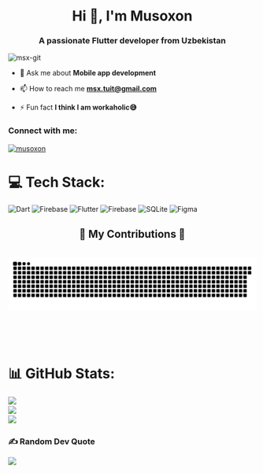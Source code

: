 <h1 align="center">Hi 👋, I'm Musoxon</h1>
<h3 align="center">A passionate Flutter developer from Uzbekistan</h3>

<p align="left"> <img src="https://komarev.com/ghpvc/?username=msx-git&label=Profile%20views&color=0e75b6&style=flat" alt="msx-git" /> </p>

- 💬 Ask me about **Mobile app development**

- 📫 How to reach me **msx.tuit@gmail.com**

- ⚡ Fun fact **I think I am workaholic😅**

<h3 align="left">Connect with me:</h3>
<p align="left">
<a href="https://linkedin.com/in/musoxon" target="blank"><img align="center" src="https://raw.githubusercontent.com/rahuldkjain/github-profile-readme-generator/master/src/images/icons/Social/linked-in-alt.svg" alt="musoxon" height="30" width="40" /></a>
</p>

# 💻 Tech Stack:
![Dart](https://img.shields.io/badge/dart-%230175C2.svg?style=for-the-badge&logo=dart&logoColor=white) ![Firebase](https://img.shields.io/badge/firebase-%23039BE5.svg?style=for-the-badge&logo=firebase) ![Flutter](https://img.shields.io/badge/Flutter-%2302569B.svg?style=for-the-badge&logo=Flutter&logoColor=white) ![Firebase](https://img.shields.io/badge/firebase-a08021?style=for-the-badge&logo=firebase&logoColor=ffcd34) ![SQLite](https://img.shields.io/badge/sqlite-%2307405e.svg?style=for-the-badge&logo=sqlite&logoColor=white) ![Figma](https://img.shields.io/badge/figma-%23F24E1E.svg?style=for-the-badge&logo=figma&logoColor=white)


<div align="center">
  <h2>🐍 My Contributions 🐍</h2>
  <br>
  <img alt="snake eating my contributions" src="https://raw.githubusercontent.com/ibragimov05/ibragimov05/output/github-contribution-grid-snake.svg" />
  
  <br/><br/><br/>
</div>


# 📊 GitHub Stats:
![](https://github-readme-stats.vercel.app/api?username=msx-git&theme=dark&hide_border=true&include_all_commits=true&count_private=true)<br/>
![](https://github-readme-streak-stats.herokuapp.com/?user=msx-git&theme=dark&hide_border=true)<br/>
![](https://github-readme-stats.vercel.app/api/top-langs/?username=msx-git&theme=dark&hide_border=true&include_all_commits=true&count_private=true&layout=compact)

### ✍️ Random Dev Quote
![](https://quotes-github-readme.vercel.app/api?type=horizontal&theme=radical)

<!-- Proudly created with GPRM ( https://gprm.itsvg.in ) -->
